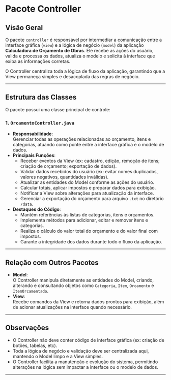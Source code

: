 # Pacote Controller

## Visão Geral

O pacote `controller` é responsável por intermediar a comunicação entre a interface gráfica (`view`) e a lógica de negócio (`model`) da aplicação **Calculadora de Orçamento de Obras**. Ele recebe as ações do usuário, valida e processa os dados, atualiza o modelo e solicita à interface que exiba as informações corretas.

O Controller centraliza toda a lógica de fluxo da aplicação, garantindo que a View permaneça simples e desacoplada das regras de negócio.

---

## Estrutura das Classes

O pacote possui uma classe principal de controle:

### 1. `OrcamentoController.java`

- **Responsabilidade**:  
  Gerenciar todas as operações relacionadas ao orçamento, itens e categorias, atuando como ponte entre a interface gráfica e o modelo de dados.
- **Principais Funções**:
    - Receber eventos da View (ex: cadastro, edição, remoção de itens; criação de orçamento; exportação de dados).
    - Validar dados recebidos do usuário (ex: evitar nomes duplicados, valores negativos, quantidades inválidas).
    - Atualizar as entidades do Model conforme as ações do usuário.
    - Calcular totais, aplicar impostos e preparar dados para exibição.
    - Notificar a View sobre alterações para atualização da interface.
    - Gerenciar a exportação do orçamento para arquivo `.txt` no diretório `/data`.
- **Destaques do Código**:
    - Mantém referências às listas de categorias, itens e orçamentos.
    - Implementa métodos para adicionar, editar e remover itens e categorias.
    - Realiza o cálculo do valor total do orçamento e do valor final com impostos.
    - Garante a integridade dos dados durante todo o fluxo da aplicação.

---

## Relação com Outros Pacotes

- **Model**:  
  O Controller manipula diretamente as entidades do Model, criando, alterando e consultando objetos como `Categoria`, `Item`, `Orcamento` e `ItemOrcamentado`.
- **View**:  
  Recebe comandos da View e retorna dados prontos para exibição, além de acionar atualizações na interface quando necessário.

---

## Observações

- O Controller não deve conter código de interface gráfica (ex: criação de botões, tabelas, etc).
- Toda a lógica de negócio e validação deve ser centralizada aqui, mantendo o Model limpo e a View simples.
- O Controller facilita a manutenção e evolução do sistema, permitindo alterações na lógica sem impactar a interface ou o modelo de dados.

---
